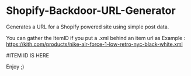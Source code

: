 # Shopify-Backdoor-URL-Generator
Generates a URL for a Shopify powered site using simple post data.

You can gather the ItemID if you put a .xml behind an item url
as Example : https://kith.com/products/nike-air-force-1-low-retro-nyc-black-white.xml

#<id type="integer">ITEM ID IS HERE</id>


Enjoy ;)
